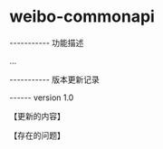 # weibo-commonapi


----------- 功能描述

...


----------- 版本更新记录

------ version 1.0

【更新的内容】

【存在的问题】

